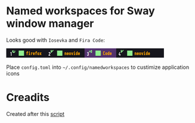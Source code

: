 # Named workspaces for Sway window manager

Looks good with `Iosevka` and `Fira Code`:

![screenshot](./screenshot.png)

Place `config.toml` into `~/.config/namedworkspaces` to custimize application icons

# Creadits

Created after this [script](https://github.com/swaywm/sway/blob/master/contrib/autoname-workspaces.py)
